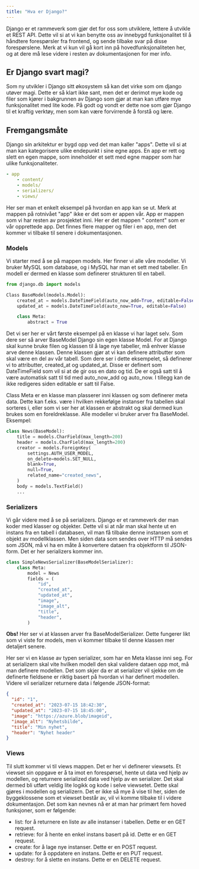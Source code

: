 ```yaml
---
title: "Hva er Django?"
---
```


Django er et rammeverk som gjør det for oss som utviklere, lettere å utvikle et REST API. Dette vil
si at vi kan benytte oss av innebygd funksjonalitet til å håndtere forespørsler fra frontend, og
sende tilbake svar på disse forespørslene. Merk at vi kun vil gå kort inn på hovedfunksjonaliteten
her, og at dere må lese videre i resten av dokumentasjonen for mer info.

## Er Django svart magi?

Som ny utvikler i Django sitt økosystem så kan det virke som om django utøver magi. Dette er så
klart ikke sant, men det er derimot mye kode og filer som kjører i bakgrunnen av Django som gjør at
man kan utføre mye funksjonalitet med lite kode. På godt og vondt er dette noe som gjør Django til
et kraftig verktøy, men som kan være forvirrende å forstå og lære.

## Fremgangsmåte

Django sin arkitektur er bygd opp ved det man kaller "apps". Dette vil si at man kan kategorisere
ulike endepunkt i sine egne apps. En app er rett og slett en egen mappe, som inneholder et sett med
egne mapper som har ulike funksjonaliteter.

```yaml
- app
    - content/
    - models/
    - serializers/
    - views/
```

Her ser man et enkelt eksempel på hvordan en app kan se ut. Merk at mappen på rotnivået "app" ikke
er det som er appen vår. App er mappen som vi har resten av prosjektet inni. Her er det mappen "
content" som er vår opprettede app. Det finnes flere mapper og filer i en app, men det kommer vi
tilbake til senere i dokumentasjonen.

### Models

Vi starter med å se på mappen models. Her finner vi alle våre modeller. Vi bruker MySQL som
database, og i MySQL har man et sett med tabeller. En modell er dermed en klasse som definerer
strukturen til en tabell.

```python
from django.db import models

Class BaseModel(models.Model):
    created_at = models.DateTimeField(auto_now_add=True, editable=False)
    updated_at = models.DateTimeField(auto_now=True, editable=False)

    class Meta:
        abstract = True
```

Det vi ser her er vårt første eksempel på en klasse vi har laget selv. Som dere ser så arver
BaseModel Django sin egen klasse Model. For at Django skal kunne bruke filen og klassen til å lage
nye tabeller, må enhver klasse arve denne klassen. Denne klassen gjør at vi kan definere attributter
som skal være en del av vår tabell. Som dere ser i dette eksempelet, så definerer vi to attributter,
created_at og updated_at. Disse er definert som DateTimeField som vil si at de gir oss en dato og
tid. De er også satt til å være automatisk satt til tid med auto_now_add og auto_now. I tillegg kan
de ikke redigeres siden editable er satt til False.

Class Meta er en klasse man plasserer inni klassen og som definerer meta data. Dette kan f.eks. være
i hvilken rekkefølge instanser fra tabellen skal sorteres i, eller som vi ser her at klassen er
abstrakt og skal dermed kun brukes som en foreldreklasse. Alle modeller vi bruker arver fra
BaseModel.
Eksempel:

```python
class News(BaseModel):
    title = models.CharField(max_length=200)
    header = models.CharField(max_length=200)
    creator = models.ForeignKey(
        settings.AUTH_USER_MODEL,
        on_delete=models.SET_NULL,
        blank=True,
        null=True,
        related_name="created_news",
    )
    body = models.TextField()
    ...
```

### Serializers

Vi går videre med å se på serializers. Django er et rammeverk der man koder med klasser og objekter.
Dette vil si at når man skal hente ut en instans fra en tabell i databasen, vil man få tilbake denne
instansen som et objekt av modellklassen. Men siden data som sendes over HTTP må sendes som JSON, må
vi ha en måte å konvertere dataen fra objektform til JSON-form. Det er her serializers kommer inn.

```python
class SimpleNewsSerializer(BaseModelSerializer):
    class Meta:
        model = News
        fields = (
            "id",
            "created_at",
            "updated_at",
            "image",
            "image_alt",
            "title",
            "header",
        )
```

**Obs!** Her ser vi at klassen arver fra BaseModelSerializer. Dette fungerer likt som vi viste for
models, men vi kommer tilbake til denne klassen mer detaljert senere.

Her ser vi en klasse av typen serializer, som har en Meta klasse inni seg. For at serializern skal
vite hvilken modell den skal validere dataen opp mot, må man definere modellen. Det som skjer da er
at serializer vil sjekke om de definerte fieldsene er riktig basert på hvordan vi har definert
modellen. Videre vil serializer returnere data i følgende JSON-format:

```json
{
  "id": "1",
  "created_at": "2023-07-15 18:42:30",
  "updated_at": "2023-07-15 18:45:00",
  "image": "https://azure.blob/imageid",
  "image_alt": "Nyhetsbilde",
  "title": "Min nyhet",
  "header": "Nyhet header"
}
```

### Views

Til slutt kommer vi til views mappen. Det er her vi definerer viewsets. Et viewset sin oppgave er å
ta imot en forespørsel, hente ut data ved hjelp av modellen, og returnere serialized data ved hjelp
av en serializer. Det skal dermed bli utført veldig lite logikk og kode i selve viewsetet. Dette
skal gjøres i modellen og serializern. Det er ikke så mye å vise til her, siden de byggeklossene som
et viewset består av, vil vi komme tilbake til i videre dokumentasjon. Det som kan nevnes nå er at
man har primært fem hoved funksjoner, som er følgende:

- list: for å returnere en liste av alle instanser i tabellen. Dette er en GET request.
- retrieve: for å hente en enkel instans basert på id. Dette er en GET request.
- create: for å lage nye instanser. Dette er en POST request.
- update: for å oppdatere en instans. Dette er en PUT request.
- destroy: for å slette en instans. Dette er en DELETE request.
